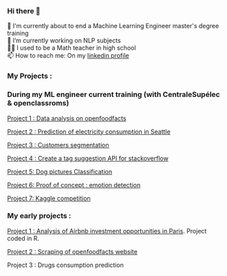 ### Hi there 👋

🙌 I'm currently about to end a Machine Learning Engineer master's degree training  
🔭 I’m currently working on NLP subjects  
🐱‍🏍 I used to be a Math teacher in high school  
📫 How to reach me: On my [linkedin profile](https://www.linkedin.com/in/cmendola)   


### My Projects : 

### During my ML engineer current training (with CentraleSupélec & openclassroms)

[Project 1 : Data analysis on openfoodfacts](https://github.com/CelineMendola/analyses-openfoodfacts)

[Project 2 : Prediction of electricity consumption in Seattle](https://github.com/CelineMendola/prediction-consommation-electricite)

[Project 3 : Customers segmentation](https://github.com/CelineMendola/segmentation-clients)

[Project 4 : Create a tag suggestion API for stackoverflow](https://github.com/CelineMendola/suggestion-tags-stackoverflow)

[Project 5: Dog pictures Classification](https://github.com/CelineMendola/dog-breed-classification)

[Project 6: Proof of concept : emotion detection](https://github.com/CelineMendola/POC-emotion-detection)

[Project 7: Kaggle competition](https://github.com/CelineMendola/kaggle-competition)

### My early projects : 

[Project 1 : Analysis of Airbnb investment opportunities in Paris](https://github.com/CelineMendola/projet-airbnb). Project coded in R. 

[Project 2 : Scraping of openfoodfacts website](https://github.com/CelineMendola/Scraping-openfoodfacts)

Project 3 : Drugs consumption prediction
